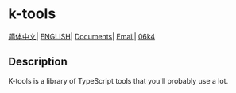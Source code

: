 # k-tools

[简体中文](https://github.com/wangyewei/k-tools/blob/main/README_ZH.md)|
[ENGLISH](https://github.com/wangyewei/k-tools/blob/main/README.md)|
[Documents](https://github.com/wangyewei/k-tools/blob/main/DOCS.md)|
[Email](wangyewei1@foxmail.com)|
[06k4](https://06k4.com)

## Description

K-tools is a library of TypeScript tools that you'll probably use a lot.
